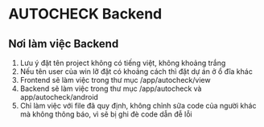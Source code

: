 # AUTOCHECK Backend
## Nơi làm việc Backend
1. Lưu ý đặt tên project không có tiếng việt, không khoảng trắng
2. Nếu tên user của win lỡ đặt có khoảng cách thì đặt dự án ở ổ đĩa khác
3. Frontend sẽ làm việc trong thư mục /app/autocheck/view
4. Backend sẽ làm việc trong thư mục /app/autocheck và app/autocheck/android
5. Chỉ làm việc với file đã quy định, không chỉnh sữa code của người khác mà không thông báo, vì sẽ bị ghi đè code dẫn đễ lỗi
